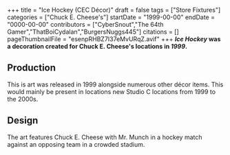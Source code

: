 +++
title = "Ice Hockey (CEC Décor)"
draft = false
tags = ["Store Fixtures"]
categories = ["Chuck E. Cheese's"]
startDate = "1999-00-00"
endDate = "0000-00-00"
contributors = ["CyberSnout","The 64th Gamer","ThatBoiCydalan","BurgersNuggs445"]
citations = []
pageThumbnailFile = "esenpRHBZ7I37eMvURqZ.avif"
+++
***Ice Hockey* was a decoration created for Chuck E. Cheese's locations in *1999*.**

## Production

This is art was released in 1999 alongside numerous other décor items. This would mainly be present in locations new Studio C locations from 1999 to the 2000s.

## Design

The art features Chuck E. Cheese with Mr. Munch in a hockey match against an opposing team in a crowded stadium.
